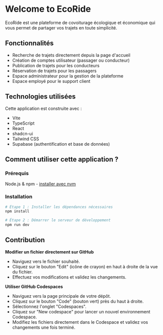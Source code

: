 
# Welcome to EcoRide

EcoRide est une plateforme de covoiturage écologique et économique qui vous permet de partager vos trajets en toute simplicité.

## Fonctionnalités

- Recherche de trajets directement depuis la page d'accueil
- Création de comptes utilisateur (passager ou conducteur)
- Publication de trajets pour les conducteurs
- Réservation de trajets pour les passagers
- Espace administrateur pour la gestion de la plateforme
- Espace employé pour le support client

## Technologies utilisées

Cette application est construite avec :

- Vite
- TypeScript
- React
- shadcn-ui
- Tailwind CSS
- Supabase (authentification et base de données)

## Comment utiliser cette application ?

### Prérequis

Node.js & npm - [installer avec nvm](https://github.com/nvm-sh/nvm#installing-and-updating)

### Installation

```bash
# Étape 1 : Installer les dépendances nécessaires
npm install

# Étape 2 : Démarrer le serveur de développement
npm run dev
```

## Contribution

**Modifier un fichier directement sur GitHub**

- Naviguez vers le fichier souhaité.
- Cliquez sur le bouton "Edit" (icône de crayon) en haut à droite de la vue du fichier.
- Effectuez vos modifications et validez les changements.

**Utiliser GitHub Codespaces**

- Naviguez vers la page principale de votre dépôt.
- Cliquez sur le bouton "Code" (bouton vert) près du haut à droite.
- Sélectionnez l'onglet "Codespaces".
- Cliquez sur "New codespace" pour lancer un nouvel environnement Codespace.
- Modifiez les fichiers directement dans le Codespace et validez vos changements une fois terminé.
